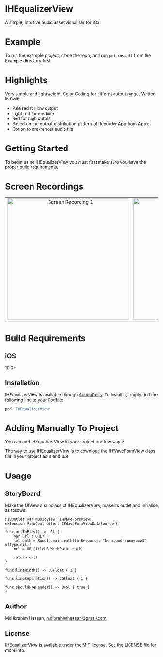 # IHEqualizerView
A simple, intuitive audio asset visualiser for iOS.

# Example
To run the example project, clone the repo, and run `pod install` from the Example directory first.

# Highlights
Very simple and lightweight. Color Coding for differnt output range. Written in Swift.

* Pale red for low output
* Light red for medium
* Red for high output
* Based on the output distribution pattern of Recorder App from Apple
* Option to pre-render audio file

# Getting Started

To begin using IHEqualizerView you must first make sure you have the proper build requirements.


# Screen Recordings
| | |
|:-------------------------:|:-------------------------:|
|<img width="400" alt="Screen Recording 1" src="https://i.stack.imgur.com/HsdX1.gif"> |  <img width="400" alt="Screen Recording 2" src="https://user-images.githubusercontent.com/16992520/35468838-fc468080-034c-11e8-8a21-ac2be0721cf6.gif">|

# Build Requirements

## iOS

10.0+

## Installation

IHEqualizerView is available through [CocoaPods](http://cocoapods.org). To install
it, simply add the following line to your Podfile:

```ruby
pod 'IHEqualizerView'
```

# Adding Manually To Project

You can add IHEqualizerView to your project in a few ways: 

The way to use IHEqualizerView is to download the IHWaveFormView class file in your project as is and use.

# Usage

## StoryBoard

Make the UIView a subclass of IHEqualizerView, make its outlet and initialise as follows:

    @IBOutlet var musicView: IHWaveFormView!
    extension ViewController: IHWaveFormViewDataSource {
    
    func urlToPlay() -> URL {
        var url : URL?
        let path = Bundle.main.path(forResource: "bensound-sunny.mp3", ofType:nil)!
        url = URL(fileURLWithPath: path)
        
        return url!
    }

    func lineWidth() -> CGFloat { 2 }

    func lineSeperation() -> CGFloat { 1 }

    func shouldPreRender() -> Bool { true }
    }
    
## Author

Md Ibrahim Hassan, mdibrahimhassan@gmail.com

## License

IHEqualizerView is available under the MIT license. See the LICENSE file for more info.

